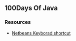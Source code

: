 ## 100Days Of Java

### Resources
* <a href="https://www.youtube.com/watch?v=0ZOmylyFZQQ">Netbeans Keyborad shortcut</a>